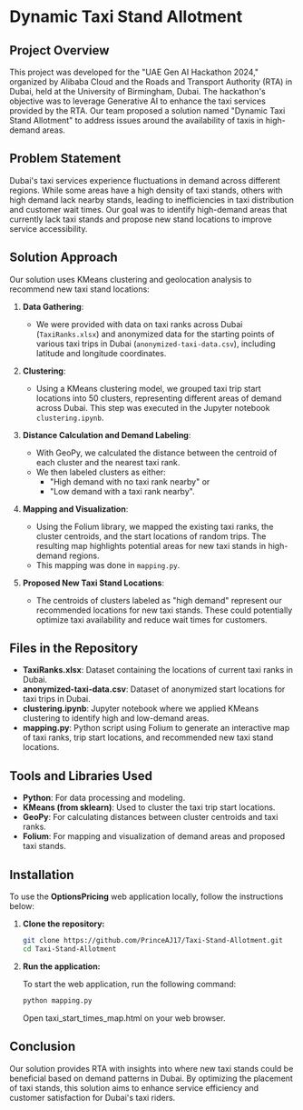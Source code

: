 # Dynamic Taxi Stand Allotment

## Project Overview

This project was developed for the "UAE Gen AI Hackathon 2024," organized by Alibaba Cloud and the Roads and Transport Authority (RTA) in Dubai, held at the University of Birmingham, Dubai. The hackathon's objective was to leverage Generative AI to enhance the taxi services provided by the RTA. Our team proposed a solution named "Dynamic Taxi Stand Allotment" to address issues around the availability of taxis in high-demand areas.

## Problem Statement

Dubai's taxi services experience fluctuations in demand across different regions. While some areas have a high density of taxi stands, others with high demand lack nearby stands, leading to inefficiencies in taxi distribution and customer wait times. Our goal was to identify high-demand areas that currently lack taxi stands and propose new stand locations to improve service accessibility.

## Solution Approach

Our solution uses KMeans clustering and geolocation analysis to recommend new taxi stand locations:

1. **Data Gathering**: 
   - We were provided with data on taxi ranks across Dubai (`TaxiRanks.xlsx`) and anonymized data for the starting points of various taxi trips in Dubai (`anonymized-taxi-data.csv`), including latitude and longitude coordinates.

2. **Clustering**:
   - Using a KMeans clustering model, we grouped taxi trip start locations into 50 clusters, representing different areas of demand across Dubai. This step was executed in the Jupyter notebook `clustering.ipynb`.

3. **Distance Calculation and Demand Labeling**:
   - With GeoPy, we calculated the distance between the centroid of each cluster and the nearest taxi rank.
   - We then labeled clusters as either:
     - "High demand with no taxi rank nearby" or 
     - "Low demand with a taxi rank nearby".

4. **Mapping and Visualization**:
   - Using the Folium library, we mapped the existing taxi ranks, the cluster centroids, and the start locations of random trips. The resulting map highlights potential areas for new taxi stands in high-demand regions.
   - This mapping was done in `mapping.py`.

5. **Proposed New Taxi Stand Locations**:
   - The centroids of clusters labeled as "high demand" represent our recommended locations for new taxi stands. These could potentially optimize taxi availability and reduce wait times for customers.

## Files in the Repository

- **TaxiRanks.xlsx**: Dataset containing the locations of current taxi ranks in Dubai.
- **anonymized-taxi-data.csv**: Dataset of anonymized start locations for taxi trips in Dubai.
- **clustering.ipynb**: Jupyter notebook where we applied KMeans clustering to identify high and low-demand areas.
- **mapping.py**: Python script using Folium to generate an interactive map of taxi ranks, trip start locations, and recommended new taxi stand locations.

## Tools and Libraries Used

- **Python**: For data processing and modeling.
- **KMeans (from sklearn)**: Used to cluster the taxi trip start locations.
- **GeoPy**: For calculating distances between cluster centroids and taxi ranks.
- **Folium**: For mapping and visualization of demand areas and proposed taxi stands.

## Installation

To use the **OptionsPricing** web application locally, follow the instructions below:

1. **Clone the repository:**

   ```bash
   git clone https://github.com/PrinceAJ17/Taxi-Stand-Allotment.git
   cd Taxi-Stand-Allotment

2. **Run the application:**

   To start the web application, run the following command:

   ```bash
   python mapping.py
   ```
   Open taxi_start_times_map.html on your web browser.

## Conclusion

Our solution provides RTA with insights into where new taxi stands could be beneficial based on demand patterns in Dubai. By optimizing the placement of taxi stands, this solution aims to enhance service efficiency and customer satisfaction for Dubai's taxi riders.

